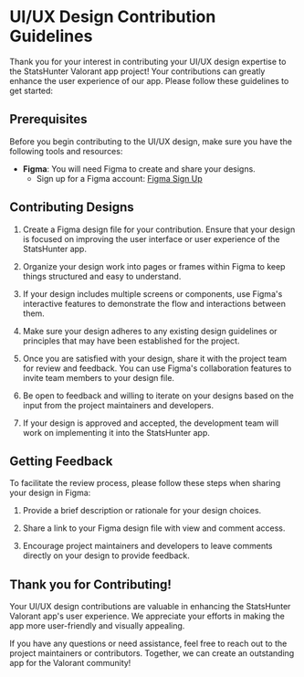 # UI/UX Design Contribution Guidelines

Thank you for your interest in contributing your UI/UX design expertise to the StatsHunter Valorant app project! Your contributions can greatly enhance the user experience of our app. Please follow these guidelines to get started:

## Prerequisites

Before you begin contributing to the UI/UX design, make sure you have the following tools and resources:

- **Figma**: You will need Figma to create and share your designs.
  - Sign up for a Figma account: [Figma Sign Up](https://www.figma.com/)

## Contributing Designs

1. Create a Figma design file for your contribution. Ensure that your design is focused on improving the user interface or user experience of the StatsHunter app.

2. Organize your design work into pages or frames within Figma to keep things structured and easy to understand.

3. If your design includes multiple screens or components, use Figma's interactive features to demonstrate the flow and interactions between them.

4. Make sure your design adheres to any existing design guidelines or principles that may have been established for the project.

5. Once you are satisfied with your design, share it with the project team for review and feedback. You can use Figma's collaboration features to invite team members to your design file.

6. Be open to feedback and willing to iterate on your designs based on the input from the project maintainers and developers.

7. If your design is approved and accepted, the development team will work on implementing it into the StatsHunter app.

## Getting Feedback

To facilitate the review process, please follow these steps when sharing your design in Figma:

1. Provide a brief description or rationale for your design choices.

2. Share a link to your Figma design file with view and comment access.

3. Encourage project maintainers and developers to leave comments directly on your design to provide feedback.

## Thank you for Contributing!

Your UI/UX design contributions are valuable in enhancing the StatsHunter Valorant app's user experience. We appreciate your efforts in making the app more user-friendly and visually appealing.

If you have any questions or need assistance, feel free to reach out to the project maintainers or contributors. Together, we can create an outstanding app for the Valorant community!
